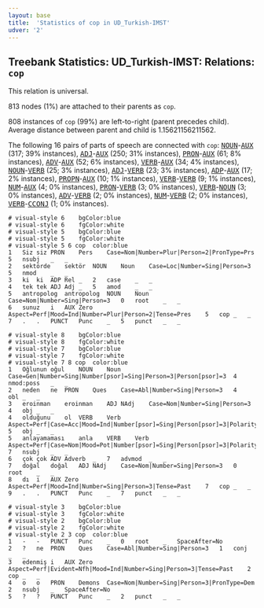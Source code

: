 ```yaml
---
layout: base
title:  'Statistics of cop in UD_Turkish-IMST'
udver: '2'
---
```


## Treebank Statistics: UD_Turkish-IMST: Relations: `cop`

This relation is universal.

813 nodes (1%) are attached to their parents as `cop`.

808 instances of `cop` (99%) are left-to-right (parent precedes child).
Average distance between parent and child is 1.15621156211562.

The following 16 pairs of parts of speech are connected with `cop`: <tt><a href="tr_imst-pos-NOUN.html">NOUN</a></tt>-<tt><a href="tr_imst-pos-AUX.html">AUX</a></tt> (317; 39% instances), <tt><a href="tr_imst-pos-ADJ.html">ADJ</a></tt>-<tt><a href="tr_imst-pos-AUX.html">AUX</a></tt> (250; 31% instances), <tt><a href="tr_imst-pos-PRON.html">PRON</a></tt>-<tt><a href="tr_imst-pos-AUX.html">AUX</a></tt> (61; 8% instances), <tt><a href="tr_imst-pos-ADV.html">ADV</a></tt>-<tt><a href="tr_imst-pos-AUX.html">AUX</a></tt> (52; 6% instances), <tt><a href="tr_imst-pos-VERB.html">VERB</a></tt>-<tt><a href="tr_imst-pos-AUX.html">AUX</a></tt> (34; 4% instances), <tt><a href="tr_imst-pos-NOUN.html">NOUN</a></tt>-<tt><a href="tr_imst-pos-VERB.html">VERB</a></tt> (25; 3% instances), <tt><a href="tr_imst-pos-ADJ.html">ADJ</a></tt>-<tt><a href="tr_imst-pos-VERB.html">VERB</a></tt> (23; 3% instances), <tt><a href="tr_imst-pos-ADP.html">ADP</a></tt>-<tt><a href="tr_imst-pos-AUX.html">AUX</a></tt> (17; 2% instances), <tt><a href="tr_imst-pos-PROPN.html">PROPN</a></tt>-<tt><a href="tr_imst-pos-AUX.html">AUX</a></tt> (10; 1% instances), <tt><a href="tr_imst-pos-VERB.html">VERB</a></tt>-<tt><a href="tr_imst-pos-VERB.html">VERB</a></tt> (9; 1% instances), <tt><a href="tr_imst-pos-NUM.html">NUM</a></tt>-<tt><a href="tr_imst-pos-AUX.html">AUX</a></tt> (4; 0% instances), <tt><a href="tr_imst-pos-PRON.html">PRON</a></tt>-<tt><a href="tr_imst-pos-VERB.html">VERB</a></tt> (3; 0% instances), <tt><a href="tr_imst-pos-VERB.html">VERB</a></tt>-<tt><a href="tr_imst-pos-NOUN.html">NOUN</a></tt> (3; 0% instances), <tt><a href="tr_imst-pos-ADV.html">ADV</a></tt>-<tt><a href="tr_imst-pos-VERB.html">VERB</a></tt> (2; 0% instances), <tt><a href="tr_imst-pos-NUM.html">NUM</a></tt>-<tt><a href="tr_imst-pos-VERB.html">VERB</a></tt> (2; 0% instances), <tt><a href="tr_imst-pos-VERB.html">VERB</a></tt>-<tt><a href="tr_imst-pos-CCONJ.html">CCONJ</a></tt> (1; 0% instances).


~~~ conllu
# visual-style 6	bgColor:blue
# visual-style 6	fgColor:white
# visual-style 5	bgColor:blue
# visual-style 5	fgColor:white
# visual-style 5 6 cop	color:blue
1	Siz	siz	PRON	Pers	Case=Nom|Number=Plur|Person=2|PronType=Prs	5	nsubj	_	_
2	sektörde	sektör	NOUN	Noun	Case=Loc|Number=Sing|Person=3	5	nmod	_	_
3	ki	ki	ADP	Rel	_	2	case	_	_
4	tek	tek	ADJ	Adj	_	5	amod	_	_
5	antropolog	antropolog	NOUN	Noun	Case=Nom|Number=Sing|Person=3	0	root	_	_
6	sunuz	i	AUX	Zero	Aspect=Perf|Mood=Ind|Number=Plur|Person=2|Tense=Pres	5	cop	_	_
7	.	.	PUNCT	Punc	_	5	punct	_	_

~~~


~~~ conllu
# visual-style 8	bgColor:blue
# visual-style 8	fgColor:white
# visual-style 7	bgColor:blue
# visual-style 7	fgColor:white
# visual-style 7 8 cop	color:blue
1	Oğlunun	oğul	NOUN	Noun	Case=Gen|Number=Sing|Number[psor]=Sing|Person=3|Person[psor]=3	4	nmod:poss	_	_
2	neden	ne	PRON	Ques	Case=Abl|Number=Sing|Person=3	4	obl	_	_
3	eroinman	eroinman	ADJ	NAdj	Case=Nom|Number=Sing|Person=3	4	obj	_	_
4	olduğunu	ol	VERB	Verb	Aspect=Perf|Case=Acc|Mood=Ind|Number[psor]=Sing|Person[psor]=3|Polarity=Pos|Tense=Past|VerbForm=Part	5	obj	_	_
5	anlayamaması	anla	VERB	Verb	Aspect=Perf|Case=Nom|Mood=Pot|Number[psor]=Sing|Person[psor]=3|Polarity=Neg|Tense=Pres|VerbForm=Vnoun	7	nsubj	_	_
6	çok	çok	ADV	Adverb	_	7	advmod	_	_
7	doğal	doğal	ADJ	NAdj	Case=Nom|Number=Sing|Person=3	0	root	_	_
8	dı	i	AUX	Zero	Aspect=Perf|Mood=Ind|Number=Sing|Person=3|Tense=Past	7	cop	_	_
9	.	.	PUNCT	Punc	_	7	punct	_	_

~~~


~~~ conllu
# visual-style 3	bgColor:blue
# visual-style 3	fgColor:white
# visual-style 2	bgColor:blue
# visual-style 2	fgColor:white
# visual-style 2 3 cop	color:blue
1	-	-	PUNCT	Punc	_	0	root	_	SpaceAfter=No
2	?	ne	PRON	Ques	Case=Abl|Number=Sing|Person=3	1	conj	_	_
3	edenmiş	i	AUX	Zero	Aspect=Perf|Evident=Nfh|Mood=Ind|Number=Sing|Person=3|Tense=Past	2	cop	_	_
4	o	o	PRON	Demons	Case=Nom|Number=Sing|Person=3|PronType=Dem	2	nsubj	_	SpaceAfter=No
5	?	?	PUNCT	Punc	_	2	punct	_	_

~~~


